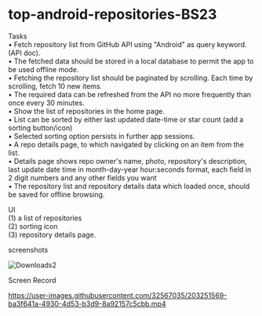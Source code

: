 # top-android-repositories-BS23

Tasks<br>
•	Fetch repository list from GitHub API using "Android" as query keyword. (API doc). <br>
•	The fetched data should be stored in a local database to permit the app to be used offline mode. <br>
•	Fetching the repository list should be paginated by scrolling. Each time by scrolling, fetch 10 new items. <br>
•	The required data can be refreshed from the API no more frequently than once every 30 minutes. <br>
•	Show the list of repositories in the home page. <br>
•	List can be sorted by either last updated date-time or star count (add a sorting button/icon) <br>
•	Selected sorting option persists in further app sessions. <br>
•	A repo details page, to which navigated by clicking on an item from the list. <br>
•	Details page shows repo owner's name, photo, repository's description, last update date time in month-day-year hour:seconds format, each field in 2 digit numbers and any other fields you want <br>
•	The repository list and repository details data which loaded once, should be saved for offline browsing.<br>

UI <br>
(1) a list of repositories <br>
(2) sorting icon<br>
(3) repository details page.<br>

screenshots<br>

![Downloads2](https://user-images.githubusercontent.com/32567035/203127798-054abef0-a5c9-4ac7-8cfc-3ed4a4543ec8.jpg)

Screen Record<br>

https://user-images.githubusercontent.com/32567035/203251569-ba3f641a-4930-4d53-b3d9-8a92157c5cbb.mp4


